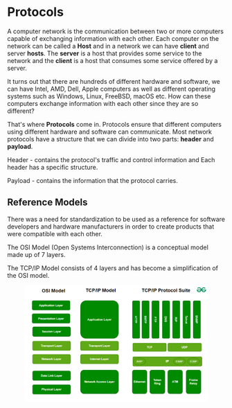 # Protocols

A computer network is the communication between two or more computers capable of exchanging information with each other. Each computer on the network can be called a **Host** and in a network we can have **client** and server **hosts**. The **server** is a host that provides some service to the network and the **client** is a host that consumes some service offered by a server.

It turns out that there are hundreds of different hardware and software, we can have Intel, AMD, Dell, Apple computers as well as different operating systems such as Windows, Linux, FreeBSD, macOS etc. How can these computers exchange information with each other since they are so different?

That's where **Protocols** come in. Protocols ensure that different computers using different hardware and software can communicate. Most network protocols have a structure that we can divide into two parts: **header** and **payload**.

Header - contains the protocol's traffic and control information and Each header has a specific structure.

Payload - contains the information that the protocol carries.

## Reference Models

There was a need for standardization to be used as a reference for software developers and hardware manufacturers in order to create products that were compatible with each other.

The OSI Model (Open Systems Interconnection) is a conceptual model made up of 7 layers.

The TCP/IP Model consists of 4 layers and has become a simplification of the OSI model.

<figure><img src="../.gitbook/assets/osi-model.png" alt=""><figcaption></figcaption></figure>
